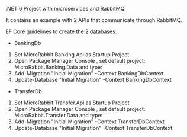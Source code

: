 .NET 6 Project with  microservices and RabbitMQ.

It contains an example with 2 APIs that communicate through RabbitMQ.

EF Core guidelines to create the 2 databases:

- BankingDb
1) Set MicroRabbit.Banking.Api as Startup Project
2) Open Package Manager Console , set default project: MicroRabbit.Banking.Data and type:
3) Add-Migration "Initial Migration" -Context BankingDbContext
4) Update-Database "Initial Migration" -Context BankingDbContext


- TransferDb
1) Set MicroRabbit.Transfer.Api as Startup Project
2) Open Package Manager Console , set default project: MicroRabbit.Transfer.Data and type:
3) Add-Migration "Initial Migration" -Context TransferDbContext
4) Update-Database "Initial Migration" -Context TransferDbContext
